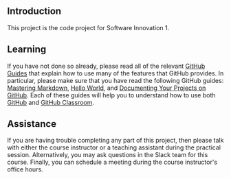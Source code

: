 ## Introduction

This project is the code project for Software Innovation 1. 

## Learning

If you have not done so already, please read all of the relevant [GitHub Guides](https://guides.github.com/) that explain how to use many of the features that GitHub provides. In particular, please make sure that you have read the following GitHub guides: [Mastering Markdown](https://guides.github.com/features/mastering-markdown/), [Hello World](https://guides.github.com/activities/hello-world/), and [Documenting Your Projects on GitHub](https://guides.github.com/features/wikis/). Each of these guides will help you to understand how to use both [GitHub](http://github.com) and [GitHub Classroom](https://classroom.github.com/).

## Assistance

If you are having trouble completing any part of this project, then please talk with either the course instructor or a teaching assistant during the practical session. Alternatively, you may ask questions in the Slack team for this
course. Finally, you can schedule a meeting during the course instructor's office hours.
